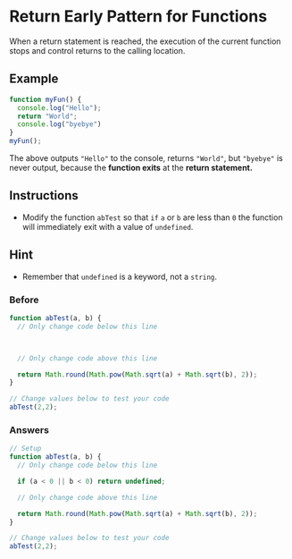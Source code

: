 # Return Early Pattern for Functions

When a return statement is reached, the execution of the current
function stops and control returns to the calling location.

## Example

```javascript
function myFun() {
  console.log("Hello");
  return "World";
  console.log("byebye")
}
myFun();
```

The above outputs `"Hello"` to the console, returns `"World"`, but
`"byebye"` is never output, because the **function exits** at the **return statement.**

## Instructions
 - Modify the function `abTest` so that `if` `a` or `b` are less than `0` the
 function will immediately exit with a value of `undefined`.

## Hint
 - Remember that `undefined` is a keyword, not a `string`.

### Before

```javascript
function abTest(a, b) {
  // Only change code below this line



  // Only change code above this line

  return Math.round(Math.pow(Math.sqrt(a) + Math.sqrt(b), 2));
}

// Change values below to test your code
abTest(2,2);
```

### Answers

```javascript
// Setup
function abTest(a, b) {
  // Only change code below this line

  if (a < 0 || b < 0) return undefined;

  // Only change code above this line

  return Math.round(Math.pow(Math.sqrt(a) + Math.sqrt(b), 2));
}

// Change values below to test your code
abTest(2,2);
```
